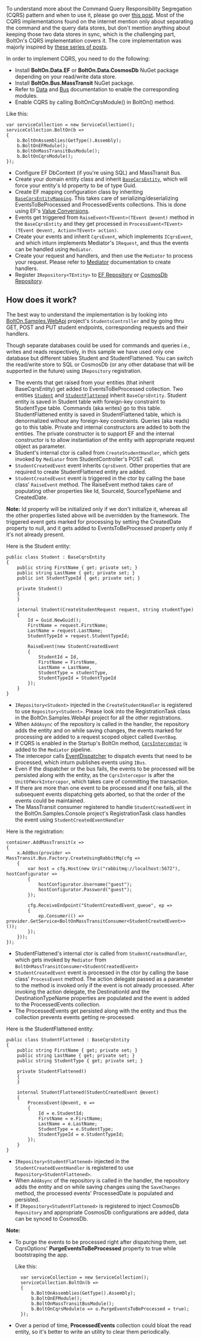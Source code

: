 To understand more about the Command Query Responsibility Segregation (CQRS) pattern and when to use it, please go over [this post](https://martinfowler.com/bliki/CQRS.html). Most of the CQRS implementations found on the internet mention only about separating the command and the query data stores, but don't mention anything about keeping those two data stores in sync, which is the challenging part, BoltOn's CQRS implementation covers it. The core implementation was majorly inspired by [these series of posts](https://jimmybogard.com/life-beyond-transactions-implementation-primer/).

In order to implement CQRS, you need to do the following:

* Install **BoltOn.Data.EF** or **BoltOn.Data.CosmosDb** NuGet package depending on your read/write data store.
* Install **BoltOn.Bus.MassTransit** NuGet package. 
* Refer to [Data](../data) and [Bus](../bus) documentation to enable the corresponding modules.
* Enable CQRS by calling BoltOnCqrsModule() in BoltOn() method.

Like this:

    var serviceCollection = new ServiceCollection();
    serviceCollection.BoltOn(b =>
    {
        b.BoltOnAssemblies(GetType().Assembly);
        b.BoltOnEFModule();
        b.BoltOnMassTransitBusModule();
        b.BoltOnCqrsModule();
    });

* Configure EF DbContext (if you're using SQL) and MassTransit Bus.
* Create your domain entity class and inherit [`BaseCqrsEntity`](https://github.com/gokulm/BoltOn/blob/master/src/BoltOn/Cqrs/BaseCqrsEntity.cs), which will force your entity's Id property to be of type Guid. 
* Create EF mapping configuration class by inheriting [`BaseCqrsEntityMapping`](https://github.com/gokulm/BoltOn/blob/master/src/BoltOn.Data.EF/BaseCqrsEntityMapping.cs). This takes care of serializing/deserializing EventsToBeProcessed and ProcessedEvents collections. This is done using EF's [Value Conversions](https://docs.microsoft.com/en-us/ef/core/modeling/value-conversions).
* Events get triggered from `RaiseEvent<TEvent>(TEvent @event)` method in the `BaseCqrsEntity` and they get processed in `ProcessEvent<TEvent>(TEvent @event, Action<TEvent> action)`.
* Create your events and inherit `CqrsEvent`, which implements `ICqrsEvent`, and which inturn implements Mediator's `IRequest`, and thus the events can be handled using `Mediator`.
* Create your request and handlers, and then use the `Mediator` to process your request. Please refer to [Mediator](../mediator) documentation to create handlers.
* Register `IRepository<TEntity>` to [EF Repository](https://github.com/gokulm/BoltOn/blob/master/src/BoltOn.Data.EF/Repository.cs) or [CosmosDb Repository](https://github.com/gokulm/BoltOn/blob/master/src/BoltOn.Data.CosmosDb/Repository.cs).

How does it work?
-----------------
The best way to understand the implementation is by looking into [BoltOn.Samples.WebApi](https://github.com/gokulm/BoltOn/tree/master/samples/BoltOn.Samples.WebApi) project's `StudentsController` and by going thru GET, POST and PUT student endpoints, corresponding requests and their handlers. 

Though separate databases could be used for commands and queries i.e., writes and reads respectively, in this sample we have used only one database but different tables Student and StudentFlattened. You can switch the read/write store to SQL or CosmosDb (or any other database that will be supported in the future) using `IRepository` registration.

* The events that get raised from your entities (that inherit BaseCqrsEntity) get added to EventsToBeProcessed collection. Two entities [`Student`](https://github.com/gokulm/BoltOn/blob/master/samples/BoltOn.Samples.Application/Entities/Student.cs) and [`StudentFlattened`](https://github.com/gokulm/BoltOn/blob/master/samples/BoltOn.Samples.Application/Entities/StudentFlattened.cs) inherit `BaseCqrsEntity`. Student entity is saved in Student table with foreign-key constraint to StudentType table. Commands (aka writes) go to this table. StudentFlattened entity is saved in StudentFlattened table, which is denormalized without any foreign-key constraints. Queries (aka reads) go to this table. Private and internal constructors are added to both the entities. The private constructor is to support EF and the internal constructor is to allow instantiation of the entity with appropriate request object as parameter.
* Student's internal ctor is called from `CreateStudentHandler`, which gets invoked by `Mediator` from StudentController's POST call.
* `StudentCreatedEvent` event inherits `CqrsEvent`. Other properties that are required to create StudentFlattened entity are added. 
* `StudentCreatedEvent` event is triggered in the ctor by calling the base class' `RaiseEvent` method. The RaiseEvent method takes care of populating other properties like Id, SourceId, SourceTypeName and CreatedDate. 

**Note:** Id property will be initialized only if we don't initialize it, whereas all the other properties listed above will be overridden by the framework. The triggered event gets marked for processing by setting the CreatedDate property to null, and it gets added to EventsToBeProcessed property only if it's not already present. 

Here is the Student entity:

    public class Student : BaseCqrsEntity
	{
		public string FirstName { get; private set; }
		public string LastName { get; private set; }
		public int StudentTypeId { get; private set; }

		private Student()
		{
		}

		internal Student(CreateStudentRequest request, string studentType)
		{
			Id = Guid.NewGuid();
			FirstName = request.FirstName;
			LastName = request.LastName;
			StudentTypeId = request.StudentTypeId;

			RaiseEvent(new StudentCreatedEvent
			{
				StudentId = Id,
				FirstName = FirstName,
				LastName = LastName,
				StudentType = studentType,
				StudentTypeId = StudentTypeId
			});
		}
	}


* `IRepository<Student>` injected in the `CreateStudentHandler` is registered to use `Repository<Student>`. Please look into the RegistrationTask class in the BoltOn.Samples.WebApi project for all the other registrations.
* When `AddAsync` of the repository is called in the handler, the repository adds the entity and on while saving changes, the events marked for processing are added to a request scoped object called `EventBag`.
* If CQRS is enabled in the Startup's BoltOn method, [`CqrsInterceptor`](https://github.com/gokulm/BoltOn/blob/master/src/BoltOn/Cqrs/CqrsInterceptor.cs) is added to the `Mediator` pipeline. 
* The intercepor calls [EventDispatcher](https://github.com/gokulm/BoltOn/blob/master/src/BoltOn/Cqrs/EventDispatcher.cs) to dispatch events that need to be processed, which inturn publishes events using `IBus`. 
* Even if the dispatcher or the bus fails, the events to be processed will be persisted along with the entity, as the `CqrsIntercepor` is after the `UnitOfWorkIntercepor`, which takes care of committing the transaction.
* If there are more than one event to be processed and if one fails, all the subsequent events dispatching gets aborted, so that the order of the events could be maintained.
* The MassTransit consumer registered to handle `StudentCreatedEvent` in the BoltOn.Samples.Console project's RegistrationTask class handles the event using `StudentCreatedEventHandler` 

Here is the registration:

    container.AddMassTransit(x =>
    {
        x.AddBus(provider => MassTransit.Bus.Factory.CreateUsingRabbitMq(cfg =>
        {
            var host = cfg.Host(new Uri("rabbitmq://localhost:5672"), hostConfigurator =>
            {
                hostConfigurator.Username("guest");
                hostConfigurator.Password("guest");
            });

            cfg.ReceiveEndpoint("StudentCreatedEvent_queue", ep =>
            {
                ep.Consumer(() => provider.GetService<BoltOnMassTransitConsumer<StudentCreatedEvent>>());
            });
        }));
    });

* StudentFlattened's internal ctor is called from `StudentCreatedHandler`, which gets invoked by `Mediator` from `BoltOnMassTransitConsumer<StudentCreatedEvent>`
* `StudentCreatedEvent` event is processed in the ctor by calling the base class' `ProcessEvent` method. The action delegate passed as a parameter to the method is invoked only if the event is not already processed. After invoking the action delegate, the DestinationId and the DestinationTypeName properties are populated and the event is added to the ProcessedEvents collection. 
* The ProcessedEvents get persisted along with the entity and thus the collection prevents events getting re-processed. 

Here is the StudentFlattened entity:

    public class StudentFlattened : BaseCqrsEntity
    {
        public string FirstName { get; private set; }
        public string LastName { get; private set; }
		public string StudentType { get; private set; }

		private StudentFlattened()
        {
        }

        internal StudentFlattened(StudentCreatedEvent @event)
        {
            ProcessEvent(@event, e =>
            {
                Id = e.StudentId;
                FirstName = e.FirstName;
                LastName = e.LastName;
				StudentType = e.StudentType;
				StudentTypeId = e.StudentTypeId;
            });
        }
	}

* `IRepository<StudentFlattened>` injected in the `StudentCreatedEventHandler` is registered to use `Repository<StudentFlattened>`. 
* When `AddAsync` of the repository is called in the handler, the repository adds the entity and on while saving changes using the `SaveChanges` method, the processed events' ProcessedDate is populated and persisted.
* If `IRepository<StudentFlattened>` is registered to inject CosmosDb `Repository` and appropriate CosmosDb configurations are added, data can be synced to CosmosDb.

**Note:**

* To purge the events to be processed right after dispatching them, set CqrsOptions' **PurgeEventsToBeProcessed** property to true while bootstraping the app.

    Like this:

        var serviceCollection = new ServiceCollection();
        serviceCollection.BoltOn(b =>
        {
            b.BoltOnAssemblies(GetType().Assembly);
            b.BoltOnEFModule();
            b.BoltOnMassTransitBusModule();
            b.BoltOnCqrsModule(o => o.PurgeEventsToBeProcessed = true);
        });

* Over a period of time, **ProcessedEvents** collection could bloat the read entity, so it's better to write an utility to clear them periodically.